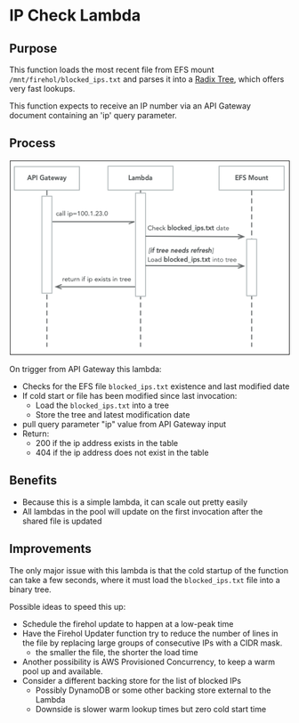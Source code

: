 # IP Check Lambda

## Purpose
This function loads the most recent file from EFS mount `/mnt/firehol/blocked_ips.txt`
and parses it into a [Radix Tree](https://en.wikipedia.org/wiki/Radix_tree), which offers
very fast lookups.

This function expects to receive an IP number via an API Gateway document containing an 'ip' query parameter.

## Process
![image info](./ipcheck_sequence.png)

On trigger from API Gateway this lambda:
* Checks for the EFS file `blocked_ips.txt` existence and last modified date
* If cold start or file has been modified since last invocation:
  * Load the `blocked_ips.txt` into a tree
  * Store the tree and latest modification date
* pull query parameter "ip" value from API Gateway input
* Return:
  * 200 if the ip address exists in the table
  * 404 if the ip address does not exist in the table

## Benefits
* Because this is a simple lambda, it can scale out pretty easily
* All lambdas in the pool will update on the first invocation after the shared file is updated

## Improvements
The only major issue with this lambda is that the cold startup of the function can take a few seconds, 
where it must load the `blocked_ips.txt` file into a binary tree.

Possible ideas to speed this up: 
* Schedule the firehol update to happen at a low-peak time
* Have the Firehol Updater function try to reduce the number of lines in the file
by replacing large groups of consecutive IPs with a CIDR mask.
  * the smaller the file, the shorter the load time
* Another possibility is AWS Provisioned Concurrency, to keep a warm pool up and available.
* Consider a different backing store for the list of blocked IPs
  * Possibly DynamoDB or some other backing store external to the Lambda
  * Downside is slower warm lookup times but zero cold start time
